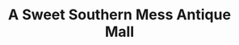 ---
title: "A Sweet Southern Mess Antique Mall"
url: /madison/a-sweet-southern-mess-antique-mall/
shop: antiques
---
